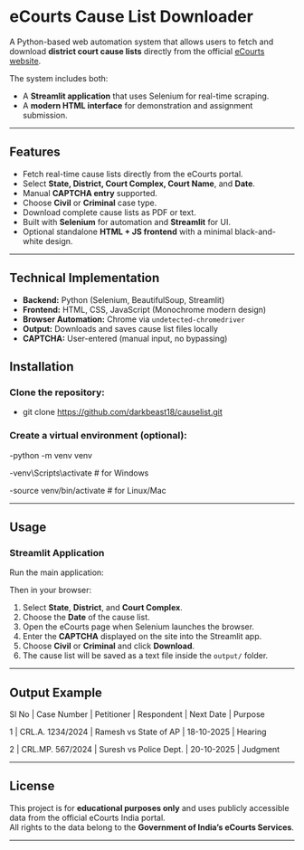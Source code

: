 # eCourts Cause List Downloader

A Python-based web automation system that allows users to fetch and download **district court cause lists** directly from the official [eCourts website](https://services.ecourts.gov.in/ecourtindia_v6/?p=cause_list/).

The system includes both:
- A **Streamlit application** that uses Selenium for real-time scraping.
- A **modern HTML interface** for demonstration and assignment submission.

---

## Features

- Fetch real-time cause lists directly from the eCourts portal.  
- Select **State, District, Court Complex, Court Name**, and **Date**.  
- Manual **CAPTCHA entry** supported.  
- Choose **Civil** or **Criminal** case type.  
- Download complete cause lists as PDF or text.  
- Built with **Selenium** for automation and **Streamlit** for UI.  
- Optional standalone **HTML + JS frontend** with a minimal black-and-white design.

---

## Technical Implementation

- **Backend:** Python (Selenium, BeautifulSoup, Streamlit)  
- **Frontend:** HTML, CSS, JavaScript (Monochrome modern design)  
- **Browser Automation:** Chrome via `undetected-chromedriver`  
- **Output:** Downloads and saves cause list files locally  
- **CAPTCHA:** User-entered (manual input, no bypassing)  

## Installation

### Clone the repository:

- git clone https://github.com/darkbeast18/causelist.git


### Create a virtual environment (optional):

-python -m venv venv

-venv\Scripts\activate # for Windows

-source venv/bin/activate # for Linux/Mac


---

## Usage

### Streamlit Application

Run the main application:


Then in your browser:

1. Select **State**, **District**, and **Court Complex**.  
2. Choose the **Date** of the cause list.  
3. Open the eCourts page when Selenium launches the browser.  
4. Enter the **CAPTCHA** displayed on the site into the Streamlit app.  
5. Choose **Civil** or **Criminal** and click **Download**.  
6. The cause list will be saved as a text file inside the `output/` folder.

---


## Output Example

Sl No | Case Number | Petitioner | Respondent | Next Date | Purpose

1 | CRL.A. 1234/2024 | Ramesh vs State of AP | 18-10-2025 | Hearing

2 | CRL.MP. 567/2024 | Suresh vs Police Dept. | 20-10-2025 | Judgment

---

## License

This project is for **educational purposes only** and uses publicly accessible data from the official eCourts India portal.  
All rights to the data belong to the **Government of India’s eCourts Services**.

---


